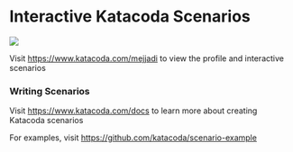 # Interactive Katacoda Scenarios

[![](http://shields.katacoda.com/katacoda/mejjadi/count.svg)](https://www.katacoda.com/mejjadi "Get your profile on Katacoda.com")

Visit https://www.katacoda.com/mejjadi to view the profile and interactive scenarios

### Writing Scenarios
Visit https://www.katacoda.com/docs to learn more about creating Katacoda scenarios

For examples, visit https://github.com/katacoda/scenario-example
